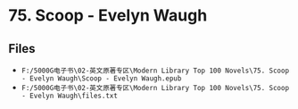# 75. Scoop - Evelyn Waugh

## Files

- `F:/5000G电子书\02-英文原著专区\Modern Library Top 100 Novels\75. Scoop - Evelyn Waugh\Scoop - Evelyn Waugh.epub`
- `F:/5000G电子书\02-英文原著专区\Modern Library Top 100 Novels\75. Scoop - Evelyn Waugh\files.txt`
